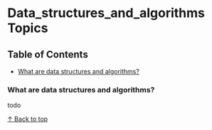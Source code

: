 # Data_structures_and_algorithms Topics

## Table of Contents
- [What are data structures and algorithms?](#what-are-data-structures-and-algorithms)

### What are data structures and algorithms?

todo

[↑ Back to top](#data_structures_and_algorithms-topics)


